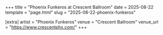 +++
title = "Phoenix Funkeros at Crescent Ballroom"
date = 2025-08-22
template = "page.html"
slug = "2025-08-22-phoenix-funkeros"

[extra]
artist = "Phoenix Funkeros"
venue = "Crescent Ballroom"
venue_url = "https://www.crescentphx.com/"
+++
